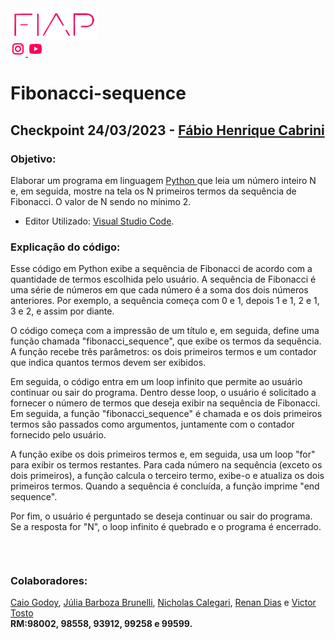 <a href="https://www.fiap.com.br/">
<img src="fiap.png" width="140" height="50">
</a> <br>


<a href="https://www.instagram.com/fiapoficial/">
<img src="ig.png">
</a>

<a href="https://www.youtube.com/@FiapBrasil">
<img src="yt.png">
</a>

# Fibonacci-sequence

<h2> Checkpoint 24/03/2023 - <a href="https://www.linkedin.com/in/fabio-cabrini/"> Fábio Henrique Cabrini</a> </h2>
  
  <h3>Objetivo:</h3>
  Elaborar um programa em linguagem <a href="https://www.python.org/"> Python </a>que leia um número inteiro N e, em seguida, mostre na tela os N primeiros termos da sequência de Fibonacci. O valor de N sendo no mínimo 2.
  
  * Editor Utilizado: <a href="https://code.visualstudio.com/"> Visual Studio Code</a>.
  
  <h3>Explicação do código:</h3>
  
  Esse código em Python exibe a sequência de Fibonacci de acordo com a quantidade de termos escolhida pelo usuário. A sequência de Fibonacci é uma série de números em que cada número é a soma dos dois números anteriores. Por exemplo, a sequência começa com 0 e 1, depois 1 e 1, 2 e 1, 3 e 2, e assim por diante.

O código começa com a impressão de um título e, em seguida, define uma função chamada "fibonacci_sequence", que exibe os termos da sequência. A função recebe três parâmetros: os dois primeiros termos e um contador que indica quantos termos devem ser exibidos.

Em seguida, o código entra em um loop infinito que permite ao usuário continuar ou sair do programa. Dentro desse loop, o usuário é solicitado a fornecer o número de termos que deseja exibir na sequência de Fibonacci. Em seguida, a função "fibonacci_sequence" é chamada e os dois primeiros termos são passados como argumentos, juntamente com o contador fornecido pelo usuário.

A função exibe os dois primeiros termos e, em seguida, usa um loop "for" para exibir os termos restantes. Para cada número na sequência (exceto os dois primeiros), a função calcula o terceiro termo, exibe-o e atualiza os dois primeiros termos. Quando a sequência é concluída, a função imprime "end sequence".

Por fim, o usuário é perguntado se deseja continuar ou sair do programa. Se a resposta for "N", o loop infinito é quebrado e o programa é encerrado.

<br>

```
```

**<h3>Colaboradores:</h3>**

<a href="https://github.com/CazedaFIAP"> Caio Godoy</a>, <a href="https://github.com/Aykie"> Júlia Barboza Brunelli</a>, <a href="https://github.com/NCalegariS"> Nicholas Calegari</a>, <a href="https://github.com/WHrez1ns"> Renan Dias</a> e <a href=""> Victor Tosto</a>
<br>
**RM:98002, 98558, 93912, 99258 e 99599.**

